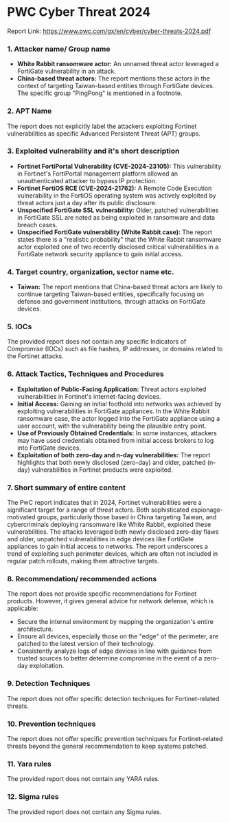 # PWC Cyber Threat 2024
Report Link: https://www.pwc.com/gx/en/cyber/cyber-threats-2024.pdf
### 1. Attacker name/ Group name
*   **White Rabbit ransomware actor:** An unnamed threat actor leveraged a FortiGate vulnerability in an attack.
*   **China-based threat actors:** The report mentions these actors in the context of targeting Taiwan-based entities through FortiGate devices. The specific group "PingPong" is mentioned in a footnote.

### 2. APT Name
The report does not explicitly label the attackers exploiting Fortinet vulnerabilities as specific Advanced Persistent Threat (APT) groups.

### 3. Exploited vulnerability and it's short description
*   **Fortinet FortiPortal Vulnerability (CVE-2024-23105):** This vulnerability in Fortinet's FortiPortal management platform allowed an unauthenticated attacker to bypass IP protection.
*   **Fortinet FortiOS RCE (CVE-2024-21762):** A Remote Code Execution vulnerability in the FortiOS operating system was actively exploited by threat actors just a day after its public disclosure.
*   **Unspecified FortiGate SSL vulnerability:** Older, patched vulnerabilities in FortiGate SSL are noted as being exploited in ransomware and data breach cases.
*   **Unspecified FortiGate vulnerability (White Rabbit case):** The report states there is a "realistic probability" that the White Rabbit ransomware actor exploited one of two recently disclosed critical vulnerabilities in a FortiGate network security appliance to gain initial access.

### 4. Target country, organization, sector name etc.
*   **Taiwan:** The report mentions that China-based threat actors are likely to continue targeting Taiwan-based entities, specifically focusing on defense and government institutions, through attacks on FortiGate devices.

### 5. IOCs
The provided report does not contain any specific Indicators of Compromise (IOCs) such as file hashes, IP addresses, or domains related to the Fortinet attacks.

### 6. Attack Tactics, Techniques and Procedures
*   **Exploitation of Public-Facing Application:** Threat actors exploited vulnerabilities in Fortinet's internet-facing devices.
*   **Initial Access:** Gaining an initial foothold into networks was achieved by exploiting vulnerabilities in FortiGate appliances. In the White Rabbit ransomware case, the actor logged into the FortiGate appliance using a user account, with the vulnerability being the plausible entry point.
*   **Use of Previously Obtained Credentials:** In some instances, attackers may have used credentials obtained from initial access brokers to log into FortiGate devices.
*   **Exploitation of both zero-day and n-day vulnerabilities:** The report highlights that both newly disclosed (zero-day) and older, patched (n-day) vulnerabilities in Fortinet products were exploited.

### 7. Short summary of entire content
The PwC report indicates that in 2024, Fortinet vulnerabilities were a significant target for a range of threat actors. Both sophisticated espionage-motivated groups, particularly those based in China targeting Taiwan, and cybercriminals deploying ransomware like White Rabbit, exploited these vulnerabilities. The attacks leveraged both newly disclosed zero-day flaws and older, unpatched vulnerabilities in edge devices like FortiGate appliances to gain initial access to networks. The report underscores a trend of exploiting such perimeter devices, which are often not included in regular patch rollouts, making them attractive targets.

### 8. Recommendation/ recommended actions
The report does not provide specific recommendations for Fortinet products. However, it gives general advice for network defense, which is applicable:
*   Secure the internal environment by mapping the organization's entire architecture.
*   Ensure all devices, especially those on the "edge" of the perimeter, are patched to the latest version of their technology.
*   Consistently analyze logs of edge devices in line with guidance from trusted sources to better determine compromise in the event of a zero-day exploitation.

### 9. Detection Techniques
The report does not offer specific detection techniques for Fortinet-related threats.

### 10. Prevention techniques
The report does not offer specific prevention techniques for Fortinet-related threats beyond the general recommendation to keep systems patched.

### 11. Yara rules
The provided report does not contain any YARA rules.

### 12. Sigma rules
The provided report does not contain any Sigma rules.
